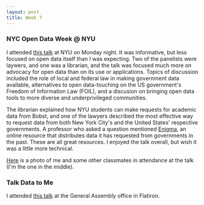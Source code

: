 ```yaml
---
layout: post
title: Week 7
---
```


### NYC Open Data Week @ NYU
I attended [this talk](https://bugs-nyu.github.io/open-data/open_data_week.html) at NYU on Monday night. It was informative, but less focused on open data itself than I was expecting. Two of the panelists were laywers, and one was a librarian, and the talk was focused much more on advocacy for open data than on its use or applications. Topics of discussion included the role of local and federal law in making government data available, alternatives to open data-touching on the US government's Freedom of Information Law (FOIL), and a discusion on bringing open data tools to more diverse and underprivileged communities. 

The librarian explained how NYU students can make requests for academic data from Bobst, and one of the lawyers described the most effective way to request data from both New York City's and the United States' respective governments. A professor who asked a question mentioned [Enigma](https://www.enigma.com/), an online resource that distributes data it has requested from governments in the past. These are all great resources. I enjoyed the talk overall, but wish it was a little more technical.

[Here](/talk1.jpg) is a photo of me and some other classmates in attendance at the talk (I'm the one in the middle). 



### Talk Data to Me
I attended [this talk](https://generalassemb.ly/education/talk-data-to-me-featuring-directade/new-york-city/45894) at the General Assembly office in Flatiron. 
